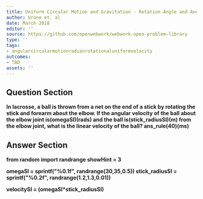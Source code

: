 ```yaml
---
title: Uniform Circular Motion and Gravitation - Rotation Angle and Angular Velocity
author: Urone et. al
date: March 2018
editor: ''
source: https://github.com/openwebwork/webwork-open-problem-library
type: ''
tags:
- angularcircularmotionradianrotationaluniformvelocity
outcomes:
- TBD
assets: ''
---
```


## Question Section 

<b>
In lacrosse, a ball is thrown from a net on the end of a stick by rotating the stick and forearm about the elbow. If the angular velocity of the ball about the elbow joint is(omegaSI)(rads) and the ball is(stick_radiusSI)(m) from the elbow joint, what is the linear velocity of the ball?
ans_rule(40)(ms)



## Answer Section

from random import randrange
showHint = 3

omegaSI = sprintf("%0.1f", randrange(30,35,0.5))
stick_radiusSI = sprintf("%0.2f", randrange(1.2,1.3,0.01))

velocitySI = (omegaSI*stick_radiusSI)